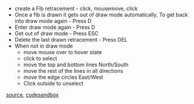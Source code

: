 -   create a Fib retracement - click, mousemove, click
-   Once a fib is drawn it gets out of draw mode automatically. To get back into draw mode again - Press D
-   Enter draw mode again - Press D
-   Get out of draw mode - Press ESC
-   Delete the last drawn retracement - Press DEL
-   When not in draw mode
    -   move mouse over to hover state
    -   click to select
    -   move the top and bottom lines North/South
    -   move the rest of the lines in all directions
    -   move the edge circles East/West
    -   Click outside to unselect

[source](https://github.com/kossidts/react-stockcharts/blob/master/docs/lib/charts/CandleStickChartWithFibonacciInteractiveIndicator.js), [codesandbox](https://codesandbox.io/s/github/rrag/react-stockcharts-examples2/tree/master/examples/CandleStickChartWithFibonacciInteractiveIndicator)
